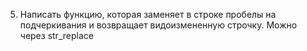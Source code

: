 5. Написать функцию, которая заменяет в строке пробелы на подчеркивания и возвращает видоизмененную строчку. Можно через str_replace